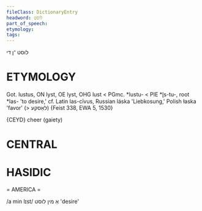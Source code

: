 ```yaml
---
fileClass: DictionaryEntry
headword: לוסט
part_of_speech: 
etymology: 
tags: 
---
```

לוסט
־ן
די

ETYMOLOGY
===========
Got. lustus, ON lyst, OE lyst, OHG lust < PGmc. *lustu- < PIE *l̥s-tu-, root *las- 'to desire,' cf. Latin las-cīvus, Russian láska 'Liebkosung,' Polish ɫaska 'favor' (> לאַסקע)
{Feist 338, EWA 5, 1530}

{CEYD}
cheer (gaiety)

CENTRAL
========

HASIDIC
=======
= AMERICA = 

/a min lɪst/ אַ מין לוסט 'desire'